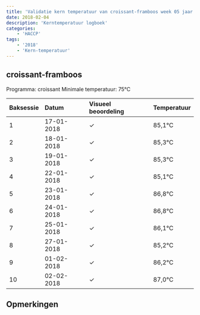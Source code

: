 ```yaml
---
title: 'Validatie kern temperatuur van croissant-framboos week 05 jaar 2018'
date: 2018-02-04
description: 'Kerntemperatuur logboek'
categories:
    - 'HACCP'
tags:
    - '2018'
    - 'Kern-temperatuur'
---
```


## croissant-framboos

Programma: croissant
Minimale temperatuur: 75°C

| Baksessie | Datum | Visueel beoordeling | Temperatuur |
|:---|:---|:---|:---|
| 1 | 17-01-2018 | &check; | 85,1°C |
| 2 | 18-01-2018 | &check; | 85,3°C |
| 3 | 19-01-2018 | &check; | 85,3°C |
| 4 | 22-01-2018 | &check; | 85,1°C |
| 5 | 23-01-2018 | &check; | 86,8°C |
| 6 | 24-01-2018 | &check; | 86,8°C |
| 7 | 25-01-2018 | &check; | 86,1°C |
| 8 | 27-01-2018 | &check; | 85,2°C |
| 9 | 01-02-2018 | &check; | 86,2°C |
| 10 | 02-02-2018 | &check; | 87,0°C |

## Opmerkingen


